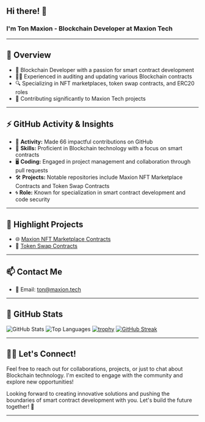 ## Hi there! 👋

### I'm Ton Maxion - Blockchain Developer at Maxion Tech

---

## 🧐 Overview

- 🚀 Blockchain Developer with a passion for smart contract development
- 👨‍💻 Experienced in auditing and updating various Blockchain contracts
- 🔍 Specializing in NFT marketplaces, token swap contracts, and ERC20 roles
- 💼 Contributing significantly to Maxion Tech projects

---

## ⚡ GitHub Activity & Insights

- 🔬 **Activity:** Made 66 impactful contributions on GitHub
- 🌟 **Skills:** Proficient in Blockchain technology with a focus on smart contracts
- 🖥️ **Coding:** Engaged in project management and collaboration through pull requests
- 🛠️ **Projects:** Notable repositories include Maxion NFT Marketplace Contracts and Token Swap Contracts
- 🌀 **Role:** Known for specialization in smart contract development and code security

---

## 🌟 Highlight Projects

- 🌐 [Maxion NFT Marketplace Contracts](https://github.com/maxion-tech/maxion-nft-marketplace-contracts)
- 💱 [Token Swap Contracts](https://github.com/maxion-tech/token-swap-contracts)

---

## 📫 Contact Me

- 📧 Email: ton@maxion.tech
  
---

## 🚀 GitHub Stats

![GitHub Stats](https://github-readme-stats.vercel.app/api?username=ton-maxion)
![Top Languages](https://github-readme-stats.vercel.app/api/top-langs/?username=ton-maxion)
[![trophy](https://github-profile-trophy.vercel.app/?username=ton-maxion)](https://github.com/ton-maxion)
[![GitHub Streak](https://streak-stats.demolab.com/?user=ton-maxion)](https://git.io/streak-stats)

---

## 👨‍💻 Let's Connect!

Feel free to reach out for collaborations, projects, or just to chat about Blockchain technology. I'm excited to engage with the community and explore new opportunities!

Looking forward to creating innovative solutions and pushing the boundaries of smart contract development with you. Let's build the future together! 🚀

---
